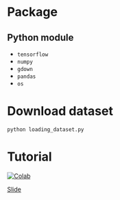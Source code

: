 # Package
## Python module
* `tensorflow`
* `numpy`
* `gdown`
* `pandas`
* `os`

# Download dataset
```
python loading_dataset.py
```

# Tutorial
[![Colab](https://colab.research.google.com/assets/colab-badge.svg)](https://colab.research.google.com/drive/14RzLFOnpWyvpsUsygTfF5HB29xyopL-x?usp=sharing)

[Slide](https://docs.google.com/presentation/d/10PqlU1QmgAVDEVbFYAkagWfbVWWoBO41TMtPw4kooSw/edit?usp=sharing)
